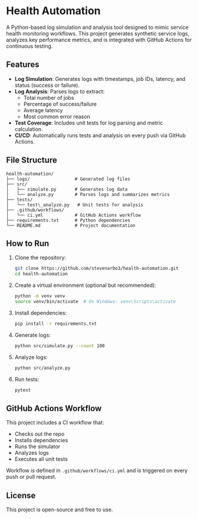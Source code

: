 # Health Automation

A Python-based log simulation and analysis tool designed to mimic service health monitoring workflows. This project generates synthetic service logs, analyzes key performance metrics, and is integrated with GitHub Actions for continuous testing.

## Features

- **Log Simulation**: Generates logs with timestamps, job IDs, latency, and status (success or failure).
- **Log Analysis**: Parses logs to extract:
  - Total number of jobs
  - Percentage of success/failure
  - Average latency
  - Most common error reason
- **Test Coverage**: Includes unit tests for log parsing and metric calculation.
- **CI/CD**: Automatically runs tests and analysis on every push via GitHub Actions.

## File Structure

```
health-automation/
├── logs/                 # Generated log files
├── src/
│   ├── simulate.py       # Generates log data
│   └── analyze.py        # Parses logs and summarizes metrics
├── tests/
│   └── test\_analyze.py   # Unit tests for analysis
├── .github/workflows/
│   └── ci.yml            # GitHub Actions workflow
├── requirements.txt      # Python dependencies
└── README.md             # Project documentation
```

## How to Run

1. Clone the repository:
   ```bash
   git clone https://github.com/stevenarbo3/health-automation.git
   cd health-automation
   ```


3. Create a virtual environment (optional but recommended):

   ```bash
   python -m venv venv
   source venv/bin/activate  # On Windows: venv\Scripts\activate
   ```

4. Install dependencies:

   ```bash
   pip install -r requirements.txt
   ```

5. Generate logs:

   ```bash
   python src/simulate.py --count 100
   ```

6. Analyze logs:

   ```bash
   python src/analyze.py
   ```

7. Run tests:

   ```bash
   pytest
   ```

## GitHub Actions Workflow

This project includes a CI workflow that:

* Checks out the repo
* Installs dependencies
* Runs the simulator
* Analyzes logs
* Executes all unit tests

Workflow is defined in `.github/workflows/ci.yml` and is triggered on every push or pull request.

## License

This project is open-source and free to use.
